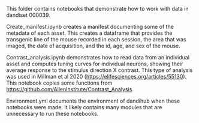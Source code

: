 This folder contains notebooks that demonstrate how to work with data in dandiset 000039.

Create_manifest.ipynb creates a manifest documenting some of the metadata of each asset. This creates a dataframe that provides the transgenic line of the mouse recorded in each session, the area that was imaged, the date of acquisition, and the id, age, and sex of the mouse. 

Contrast_analysis.ipynb demonstrates how to read data from an individual asset and computes tuning curves for individual neurons, showing their average response to the stimulus direction X contrast. This type of analysis was used in Millman et al 2020 (https://elifesciences.org/articles/55130). This notebook copies some functions from https://github.com/AllenInstitute/Contrast_Analysis.

Environment.yml documents the environment of dandihub when these notebooks were made. It likely contains many modules that are unnecessary to run these notebooks.

